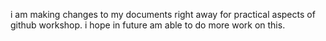 i am making changes to my documents right away for practical aspects of github workshop.
i hope in future am able to do more work on this.

